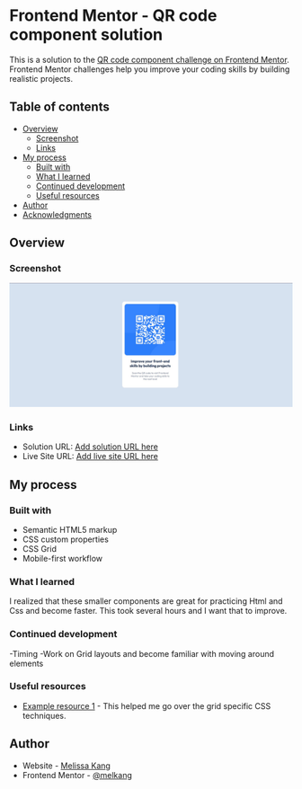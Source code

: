 # Frontend Mentor - QR code component solution

This is a solution to the [QR code component challenge on Frontend Mentor](https://www.frontendmentor.io/challenges/qr-code-component-iux_sIO_H). Frontend Mentor challenges help you improve your coding skills by building realistic projects. 

## Table of contents

- [Overview](#overview)
  - [Screenshot](#screenshot)
  - [Links](#links)
- [My process](#my-process)
  - [Built with](#built-with)
  - [What I learned](#what-i-learned)
  - [Continued development](#continued-development)
  - [Useful resources](#useful-resources)
- [Author](#author)
- [Acknowledgments](#acknowledgments)


## Overview

### Screenshot

![](assets/screenshot.jpg)


### Links

- Solution URL: [Add solution URL here](https://your-solution-url.com)
- Live Site URL: [Add live site URL here](https://your-live-site-url.com)

## My process

### Built with

- Semantic HTML5 markup
- CSS custom properties
- CSS Grid
- Mobile-first workflow

### What I learned

I realized that these smaller components are great for practicing Html and Css and become faster. This took several hours and I want that to improve. 


### Continued development

-Timing
-Work on Grid layouts and become familiar with moving around elements


### Useful resources

- [Example resource 1](https://developer.mozilla.org/en-US/docs/Web/CSS/CSS_grid_layout/Box_alignment_in_grid_layout) - This helped me go over the grid specific CSS techniques.

## Author

- Website - [Melissa Kang](https://github.com/Melkang/qr-code-component-challenge)
- Frontend Mentor - [@melkang](https://www.frontendmentor.io/profile/melkang)
